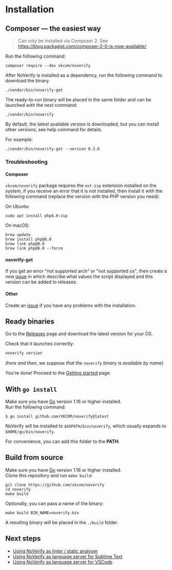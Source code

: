 # Installation

## Composer — the easiest way

> Can only be installed via Composer 2. See https://blog.packagist.com/composer-2-0-is-now-available/

Run the following command:

```shell
composer require --dev vkcom/noverify
```

After NoVerify is installed as a dependency, run the following command to download the binary.

```shell
./vendor/bin/noverify-get
```

The ready-to-run binary will be placed in the same folder and can be launched with the next command:

```shell
./vendor/bin/noverify
```

By default, the latest available version is downloaded, but you can install other versions, see help command for details.

For example:

```shell
./vendor/bin/noverify-get --version 0.3.0
```

### Troubleshooting

#### Composer

`vkcom/noverify` package requires the `ext-zip` extension installed on the system, if you receive an error that it is not installed, then install it with the following command (replace the version with the PHP version you need):

On Ubuntu:

```
sudo apt install php8.0-zip
```

On macOS:

```
brew update
brew install php@8.0
brew link php@8.0
brew link php@8.0 --force
```

#### noverify-get

If you get an error "not supported arch" or "not supported os", then create a new [issue](https://github.com/VKCOM/noverify/issues/new) in which describe what values the script displayed and this version can be added to releases.

#### Other

Create an [issue](https://github.com/VKCOM/noverify/issues/new) if you have any problems with the installation.

## Ready binaries

Go to the [Releases](https://github.com/vkcom/noverify/releases) page and download the latest version for your OS.

Check that it launches correctly:

```bash
noverify version
```

*(here and then, we suppose that the `noverify` binary is available by name)*

You're done! Proceed to the [Getting started](/docs/getting_started.md) page.

## With `go install`

Make sure you have [Go](https://golang.org/dl/) version 1.16 or higher installed.  
Run the following command:

```shell
$ go install github.com/VKCOM/noverify@latest
```

NoVerify will be installed to `$GOPATH/bin/noverify`, which usually expands to `$HOME/go/bin/noverify`.

For convenience, you can add this folder to the **PATH**.

## Build from source

Make sure you have [Go](https://golang.org/dl/) version 1.16 or higher installed.  
Clone this repository and run `make build`:

```shell
git clone https://github.com/vkcom/noverify
cd noverify
make build
```

Optionally, you can pass a name of the binary:

```shell
make build BIN_NAME=noverify.bin
```

A resulting binary will be placed in the `./build` folder.

## Next steps

- [Using NoVerify as linter / static analyser](/docs/getting_started.md)
- [Using NoVerify as language server for Sublime Text](sublime-plugin.md)
- [Using NoVerify as language server for VSCode](vscode-plugin.md)